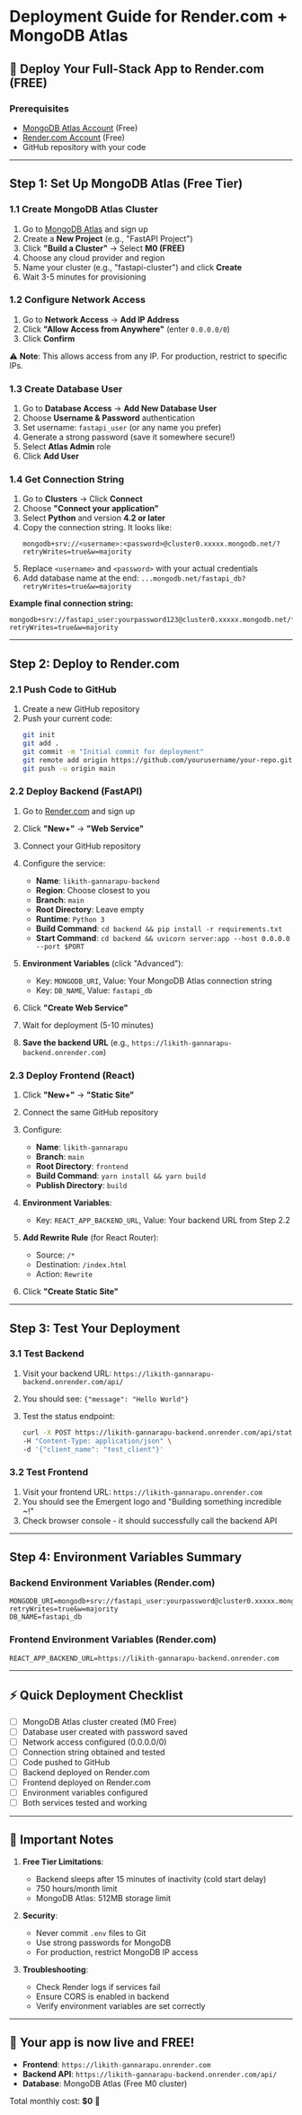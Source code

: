 # Deployment Guide for Render.com + MongoDB Atlas

## 🚀 Deploy Your Full-Stack App to Render.com (FREE)

### Prerequisites
- [MongoDB Atlas Account](https://www.mongodb.com/cloud/atlas/register) (Free)
- [Render.com Account](https://render.com) (Free)
- GitHub repository with your code

---

## Step 1: Set Up MongoDB Atlas (Free Tier)

### 1.1 Create MongoDB Atlas Cluster
1. Go to [MongoDB Atlas](https://www.mongodb.com/cloud/atlas/register) and sign up
2. Create a **New Project** (e.g., "FastAPI Project")
3. Click **"Build a Cluster"** → Select **M0 (FREE)**
4. Choose any cloud provider and region
5. Name your cluster (e.g., "fastapi-cluster") and click **Create**
6. Wait 3-5 minutes for provisioning

### 1.2 Configure Network Access
1. Go to **Network Access** → **Add IP Address**
2. Click **"Allow Access from Anywhere"** (enter `0.0.0.0/0`)
3. Click **Confirm**

⚠️ **Note**: This allows access from any IP. For production, restrict to specific IPs.

### 1.3 Create Database User
1. Go to **Database Access** → **Add New Database User**
2. Choose **Username & Password** authentication
3. Set username: `fastapi_user` (or any name you prefer)
4. Generate a strong password (save it somewhere secure!)
5. Select **Atlas Admin** role
6. Click **Add User**

### 1.4 Get Connection String
1. Go to **Clusters** → Click **Connect**
2. Choose **"Connect your application"**
3. Select **Python** and version **4.2 or later**
4. Copy the connection string. It looks like:
   ```
   mongodb+srv://<username>:<password>@cluster0.xxxxx.mongodb.net/?retryWrites=true&w=majority
   ```
5. Replace `<username>` and `<password>` with your actual credentials
6. Add database name at the end: `...mongodb.net/fastapi_db?retryWrites=true&w=majority`

**Example final connection string:**
```
mongodb+srv://fastapi_user:yourpassword123@cluster0.xxxxx.mongodb.net/fastapi_db?retryWrites=true&w=majority
```

---

## Step 2: Deploy to Render.com

### 2.1 Push Code to GitHub
1. Create a new GitHub repository
2. Push your current code:
   ```bash
   git init
   git add .
   git commit -m "Initial commit for deployment"
   git remote add origin https://github.com/yourusername/your-repo.git
   git push -u origin main
   ```

### 2.2 Deploy Backend (FastAPI)
1. Go to [Render.com](https://render.com) and sign up
2. Click **"New+"** → **"Web Service"**
3. Connect your GitHub repository
4. Configure the service:
   - **Name**: `likith-gannarapu-backend`
   - **Region**: Choose closest to you
   - **Branch**: `main`
   - **Root Directory**: Leave empty
   - **Runtime**: `Python 3`
   - **Build Command**: `cd backend && pip install -r requirements.txt`
   - **Start Command**: `cd backend && uvicorn server:app --host 0.0.0.0 --port $PORT`

5. **Environment Variables** (click "Advanced"):
   - Key: `MONGODB_URI`, Value: Your MongoDB Atlas connection string
   - Key: `DB_NAME`, Value: `fastapi_db`

6. Click **"Create Web Service"**
7. Wait for deployment (5-10 minutes)
8. **Save the backend URL** (e.g., `https://likith-gannarapu-backend.onrender.com`)

### 2.3 Deploy Frontend (React)
1. Click **"New+"** → **"Static Site"**
2. Connect the same GitHub repository
3. Configure:
   - **Name**: `likith-gannarapu`
   - **Branch**: `main`
   - **Root Directory**: `frontend`
   - **Build Command**: `yarn install && yarn build`
   - **Publish Directory**: `build`

4. **Environment Variables**:
   - Key: `REACT_APP_BACKEND_URL`, Value: Your backend URL from Step 2.2

5. **Add Rewrite Rule** (for React Router):
   - Source: `/*`
   - Destination: `/index.html`
   - Action: `Rewrite`

6. Click **"Create Static Site"**

---

## Step 3: Test Your Deployment

### 3.1 Test Backend
1. Visit your backend URL: `https://likith-gannarapu-backend.onrender.com/api/`
2. You should see: `{"message": "Hello World"}`

3. Test the status endpoint:
   ```bash
   curl -X POST https://likith-gannarapu-backend.onrender.com/api/status \
   -H "Content-Type: application/json" \
   -d '{"client_name": "test_client"}'
   ```

### 3.2 Test Frontend
1. Visit your frontend URL: `https://likith-gannarapu.onrender.com`
2. You should see the Emergent logo and "Building something incredible ~!"
3. Check browser console - it should successfully call the backend API

---

## Step 4: Environment Variables Summary

### Backend Environment Variables (Render.com)
```
MONGODB_URI=mongodb+srv://fastapi_user:yourpassword@cluster0.xxxxx.mongodb.net/fastapi_db?retryWrites=true&w=majority
DB_NAME=fastapi_db
```

### Frontend Environment Variables (Render.com)
```
REACT_APP_BACKEND_URL=https://likith-gannarapu-backend.onrender.com
```

---

## ⚡ Quick Deployment Checklist

- [ ] MongoDB Atlas cluster created (M0 Free)
- [ ] Database user created with password saved
- [ ] Network access configured (0.0.0.0/0)
- [ ] Connection string obtained and tested
- [ ] Code pushed to GitHub
- [ ] Backend deployed on Render.com
- [ ] Frontend deployed on Render.com
- [ ] Environment variables configured
- [ ] Both services tested and working

---

## 🚨 Important Notes

1. **Free Tier Limitations**:
   - Backend sleeps after 15 minutes of inactivity (cold start delay)
   - 750 hours/month limit
   - MongoDB Atlas: 512MB storage limit

2. **Security**: 
   - Never commit `.env` files to Git
   - Use strong passwords for MongoDB
   - For production, restrict MongoDB IP access

3. **Troubleshooting**:
   - Check Render logs if services fail
   - Ensure CORS is enabled in backend
   - Verify environment variables are set correctly

---

## 🎉 Your app is now live and FREE!

- **Frontend**: `https://likith-gannarapu.onrender.com`
- **Backend API**: `https://likith-gannarapu-backend.onrender.com/api/`
- **Database**: MongoDB Atlas (Free M0 cluster)

Total monthly cost: **$0** 🎉